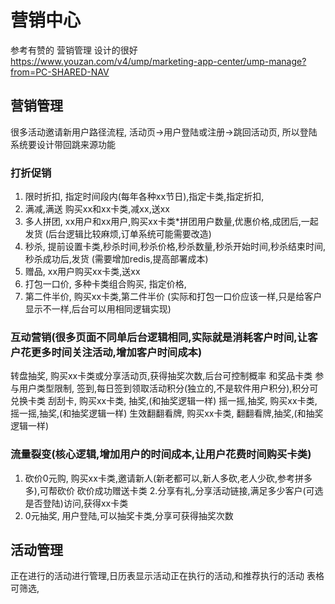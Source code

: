 # 营销中心
 参考有赞的 营销管理 设计的很好 https://www.youzan.com/v4/ump/marketing-app-center/ump-manage?from=PC-SHARED-NAV
## 营销管理
很多活动邀请新用户路径流程,    活动页->用户登陆或注册->跳回活动页,  所以登陆系统要设计带回跳来源功能
### 打折促销
1. 限时折扣, 指定时间段内(每年各种xx节日),指定卡类,指定折扣, 
2. 满减,满送  购买xx和xx卡类,减xx,送xx
3. 多人拼团,  xx用户和xx用户,购买xx卡类*拼团用户数量,优惠价格,成团后,一起发货 (后台逻辑比较麻烦,订单系统可能需要改造)
4. 秒杀,  提前设置卡类,秒杀时间,秒杀价格,秒杀数量,秒杀开始时间,秒杀结束时间,秒杀成功后,发货  (需要增加redis,提高部署成本)
5. 赠品, xx用户购买xx卡类,送xx 
6. 打包一口价, 多种卡类组合购买, 指定价格,
7. 第二件半价, 购买xx卡类,第二件半价 (实际和打包一口价应该一样,只是给客户显示不一样,后台可以用相同逻辑实现)
### 互动营销(很多页面不同单后台逻辑相同,实际就是消耗客户时间,让客户花更多时间关注活动,增加客户时间成本)
转盘抽奖, 购买xx卡类或分享活动页,获得抽奖次数,后台可控制概率 和奖品卡类   参与用户类型限制,
签到,每日签到领取活动积分(独立的,不是软件用户积分),积分可兑换卡类
刮刮卡, 购买xx卡类, 抽奖,(和抽奖逻辑一样)
摇一摇,抽奖, 购买xx卡类, 摇一摇,抽奖,(和抽奖逻辑一样)
生效翻翻看牌, 购买xx卡类, 翻翻看牌,抽奖,(和抽奖逻辑一样)

### 流量裂变(核心逻辑,增加用户的时间成本,让用户花费时间购买卡类)
1. 砍价0元购, 购买xx卡类,邀请新人(新老都可以,新人多砍,老人少砍,参考拼多多),可帮砍价  砍价成功赠送卡类
2.分享有礼,分享活动链接,满足多少客户(可选是否登陆)访问,获得xx卡类
3. 0元抽奖,  用户登陆,可以抽奖卡类,分享可获得抽奖次数
## 活动管理  
正在进行的活动进行管理,日历表显示活动正在执行的活动,和推荐执行的活动
表格可筛选,